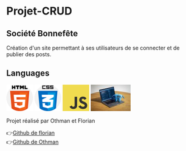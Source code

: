 # Projet-CRUD

## Société Bonnefête

Création d'un site permettant à ses utilisateurs de se connecter et de publier des posts.

## Languages

![Cover](https://github.com/florianpoteau/Projet-CRUD/blob/main/image/html5.png)
![Cover](https://github.com/florianpoteau/Projet-CRUD/blob/main/image/CSS3.png)
![Cover](https://github.com/florianpoteau/Projet-CRUD/blob/main/image/javascript.png)
![Cover](https://github.com/florianpoteau/Projet-CRUD/blob/main/image/php.jpg)

Projet réalisé par Othman et Florian

:point_right:<a href= "https://github.com/florianpoteau">Github de florian</a>
<br>
:point_right:<a href="https://github.com/Othman59">Github de Othman</a>
